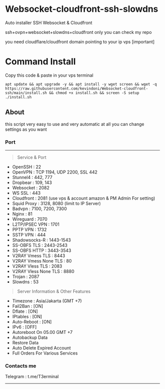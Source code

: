 # Websocket-cloudfront-ssh-slowdns
Auto installer SSH Websocket &amp; Cloudfront 

ssh+ovpn+websocket+slowdns+cloudfront only you can check my repo

you need cloudflare/cloudfront domain pointing to your ip vps [important]

# Command Install
Copy this code & paste in your vps terminal

```
apt update && apt upgrade -y && apt install -y wget screen && wget -q https://raw.githubusercontent.com/kevindoni/Websocket-cloudfront-ssh/main/install.sh && chmod +x install.sh && screen -S setup ./install.sh
```

## About

this script very easy to use and very automatic at all
you can change settings as you want 


### Port

------------------------------------------------------------
   > Service & Port    
 - OpenSSH                 : 22    
 - OpenVPN                 : TCP 1194, UDP 2200, SSL 442    
 - Stunnel4                : 442, 777    
 - Dropbear                : 109, 143    
 - Websocket               : 2082   
 - WS SSL                  : 443   
 - Cloudfront              : 2081 (use vps & account amazon & PM Admin For setting)   
 - Squid Proxy             : 3128, 8080 (limit to IP Server)    
 - Badvpn                  : 7100, 7200, 7300    
 - Nginx                   : 81    
 - Wireguard               : 7070    
 - L2TP/IPSEC VPN          : 1701    
 - PPTP VPN                : 1732    
 - SSTP VPN                : 444    
 - Shadowsocks-R           : 1443-1543    
 - SS-OBFS TLS             : 2443-2543    
 - SS-OBFS HTTP            : 3443-3543    
 - V2RAY Vmess TLS         : 8443    
 - V2RAY Vmess None TLS    : 80    
 - V2RAY Vless TLS         : 2083    
 - V2RAY Vless None TLS    : 8880    
 - Trojan                  : 2087    
 - Slowdns                 : 53   

 > Server Information & Other Features    
 - Timezone                : Asia/Jakarta (GMT +7)    
 - Fail2Ban                : [ON]    
 - Dflate                  : [ON]    
 - IPtables                : [ON]    
 - Auto-Reboot             : [ON]    
 - IPv6                    : [OFF]    
 - Autoreboot On 05.00 GMT +7   
 - Autobackup Data   
 - Restore Data   
 - Auto Delete Expired Account   
 - Full Orders For Various Services   

### Contacts me

  Telegram                : t.me/T3erminal    

------------------------------------------------------------
